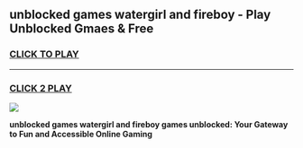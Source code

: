 
## unblocked games watergirl and fireboy - Play Unblocked Gmaes & Free
<h3>
<a href="https://news.freeplayer.one?title=unblocked_games_watergirl_and_fireboy&ref=23F">CLICK TO PLAY</a></h3>
<hr>

<h3>
<a href="https://news.freeplayer.one?title=unblocked_games_watergirl_and_fireboy&ref=23F">CLICK 2 PLAY</a>
  
</h3>

<a href="https://news.freeplayer.one?title=unblocked_games_watergirl_and_fireboy&ref=23F/"><img src="https://clearcache.store/games.png"></a>


**unblocked games watergirl and fireboy games unblocked: Your Gateway to Fun and Accessible Online Gaming**
